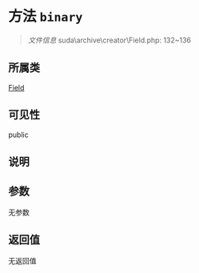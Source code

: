 # 方法 `binary`

> *文件信息* suda\archive\creator\Field.php: 132~136

## 所属类 

[Field](../Field.md)

## 可见性

public

## 说明



## 参数


无参数


## 返回值

无返回值
